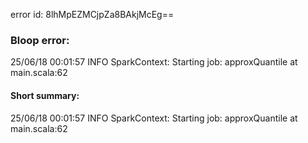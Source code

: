 error id: 8lhMpEZMCjpZa8BAkjMcEg==
### Bloop error:

25/06/18 00:01:57 INFO SparkContext: Starting job: approxQuantile at main.scala:62
#### Short summary: 

25/06/18 00:01:57 INFO SparkContext: Starting job: approxQuantile at main.scala:62